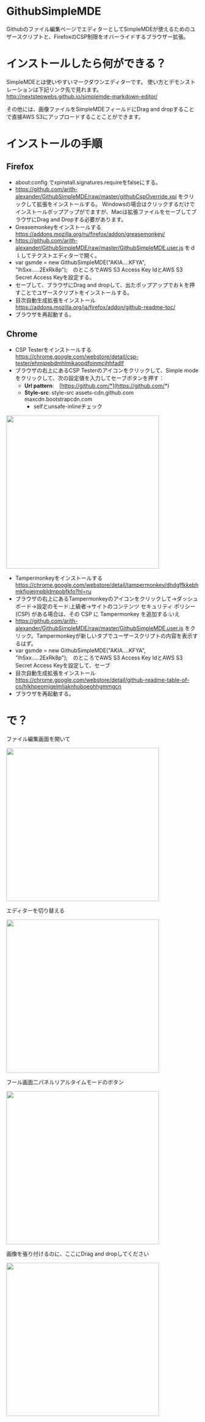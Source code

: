 # GithubSimpleMDE
Githubのファイル編集ページでエディターとしてSimpleMDEが使えるためのユザースクリプトと、FirefoxのCSP制限をオバーライドするブラウザー拡張。

# インストールしたら何ができる？
SimpleMDEとは使いやすいマークダウンエディターです。
使い方とデモンストレーションは下記リンク先で見れます。
http://nextstepwebs.github.io/simplemde-markdown-editor/

その他には、画像ファイルをSimpleMDEフィールドにDrag and dropすることで直接AWS S3にアップロードすることことができます。

# インストールの手順
## Firefox
* about:config でxpinstall.signatures.requireをfalseにする。
* https://github.com/arith-alexander/GithubSimpleMDE/raw/master/githubCspOverride.xpi をクリックして拡張をインストールする。 Windowsの場合はクリックするだけでインストールポップアップがでますが、Macは拡張ファイルをセーブしてブラウザにDrag and Dropする必要があります。
* Greasemonkeyをインストールする　https://addons.mozilla.org/ru/firefox/addon/greasemonkey/
* https://github.com/arith-alexander/GithubSimpleMDE/raw/master/GithubSimpleMDE.user.js をｄｌしてテクストエディターで開く。
* var gsmde = new GithubSimpleMDE("AKIA....KFYA", "lhSxx.....2ExRk8p");　のところでAWS S3 Access Key IdとAWS S3 Secret Access Keyを設定する。
* セーブして、ブラウザにDrag and dropして、出たポップアップでおｋを押すことでユザースクリプトをインストールする。
* 目次自動生成拡張をインストール https://addons.mozilla.org/ja/firefox/addon/github-readme-toc/
* ブラウザを再起動する。

## Chrome
* CSP Testerをインストールする https://chrome.google.com/webstore/detail/csp-tester/ehmipebdmhlmikaopdfoinmcjhhfadlf
* ブラウザの右上にあるCSP Testerのアイコンをクリックして、Simple modeをクリックして、次の設定値を入力してセーブボタンを押す：
  * **Url pattern**:　[https://github.com/*](https://github.com/*)
  * **Style-src**: style-src assets-cdn.github.com maxcdn.bootstrapcdn.com
    * selfとunsafe-inlineチェック

<img src="https://arismile-documents.s3.amazonaws.com/%E3%82%B9%E3%82%AF%E3%83%AA%E3%83%BC%E3%83%B3%E3%82%B7%E3%83%A7%E3%83%83%E3%83%88%202016-02-16%201.45.19_1455554736.png" width="400">

* Tampermonkeyをインストールする　https://chrome.google.com/webstore/detail/tampermonkey/dhdgffkkebhmkfjojejmpbldmpobfkfo?hl=ru
* ブラウザの右上にあるTampermonkeyのアイコンをクリックして→ダッシュボード→設定のモード:上級者→サイトのコンテンツ セキュリティ ポリシー (CSP) がある場合は、その CSP に Tampermonkey を追加する:いえ
* https://github.com/arith-alexander/GithubSimpleMDE/raw/master/GithubSimpleMDE.user.js をクリック。Tampermonkeyが新しいタブでユーザースクリプトの内容を表示するはず。
* var gsmde = new GithubSimpleMDE("AKIA....KFYA", "lhSxx.....2ExRk8p");　のところでAWS S3 Access Key IdとAWS S3 Secret Access Keyを設定して、セーブ
* 目次自動生成拡張をインストール https://chrome.google.com/webstore/detail/github-readme-table-of-co/hlkhpeomjgelmljaknhoboeohhgmmgcn
* ブラウザを再起動する。


# で？
ファイル編集画面を開いて

<img src="https://arismile-documents.s3.amazonaws.com/pen_1452653008.PNG" width="400">

エディターを切り替える

<img src="https://arismile-documents.s3.amazonaws.com/bar_1452653119.PNG" width="400">

フール画面二パネルリアルタイムモードのボタン

<img src="https://arismile-documents.s3.amazonaws.com/button_1452654197.PNG" width="400">

画像を張り付けるのに、ここにDrag and dropしてください

<img src="https://arismile-documents.s3.amazonaws.com/zone_1452654391.PNG" width="400">
